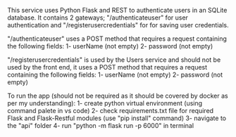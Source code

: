 This service uses Python Flask and REST to authenticate users in an SQLite database. It contains 2 gateways; "/authenticateuser" for user authentication and "/registerusercredentials" for for saving user credentials.

"/authenticateuser" uses a POST method that requires a request containing the following fields:
1- userName (not empty)
2- password (not empty)

"/registerusercredentials" is used by the Users service and should not be used by the front end, it uses a POST method that requires a request containing the following fields:
1- userName (not empty)
2- password (not empty)

To run the app (should not be required as it should be covered by docker as per my understanding):
1- create python virtual environment (using command palete in vs code)
2- check requirements.txt file for required Flask and Flask-Restful modules (use "pip install" command)
3- navigate to the "api" folder
4- run "python -m flask run -p 6000" in terminal